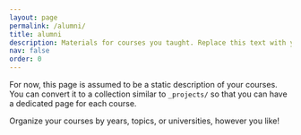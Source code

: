 ```yaml
---
layout: page
permalink: /alumni/
title: alumni
description: Materials for courses you taught. Replace this text with your description.
nav: false
order: 0
---
```


For now, this page is assumed to be a static description of your courses. You can convert it to a collection similar to `_projects/` so that you can have a dedicated page for each course.

Organize your courses by years, topics, or universities, however you like!
